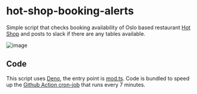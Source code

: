 # hot-shop-booking-alerts

Simple script that checks booking availability of Oslo based restaurant [Hot Shop](https://www.restauranthotshop.no/) and posts to slack if there are any tables available.

![image](https://user-images.githubusercontent.com/1507032/218274680-71983527-0c11-4a0a-82c3-eeea4b7f7b4b.png)

## Code

This script uses [Deno](https://deno.land/), the entry point is [mod.ts](./src/mod.ts). Code is bundled to speed up the [Github Action cron-job](./.github/workflows/cron.yml) that runs every 7 minutes.
